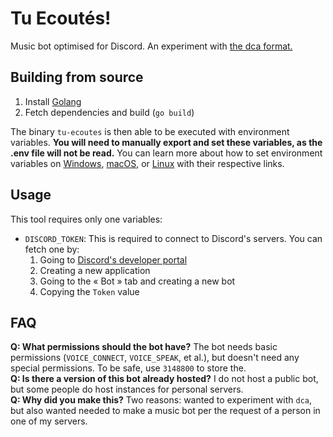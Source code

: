 # Tu Ecoutés!
Music bot optimised for Discord. An experiment with [the dca format.](https://github.com/bwmarrin/dca)

## Building from source
1. Install [Golang](https://golang.org/dl)
2. Fetch dependencies and build (`go build`)

The binary `tu-ecoutes` is then able to be executed with environment variables. **You will need to manually export and set these variables, as the .env file will not be read.** You can learn more about how to set environment variables on [Windows](https://docs.microsoft.com/powershell/module/microsoft.powershell.core/about/about_environment_variables), [macOS](https://support.apple.com/guide/terminal/apd382cc5fa-4f58-4449-b20a-41c53c006f8f), or [Linux](https://www.redhat.com/sysadmin/linux-environment-variables) with their respective links.

## Usage
This tool requires only one variables:
- `DISCORD_TOKEN`: This is required to connect to Discord's servers. You can fetch one by:
  1. Going to [Discord's developer portal](https://discord.com/developers)
  2. Creating a new application
  3. Going to the « Bot » tab and creating a new bot
  4. Copying the `Token` value

## FAQ
**Q: What permissions should the bot have?** The bot needs basic permissions (`VOICE_CONNECT`, `VOICE_SPEAK`, et al.), but doesn't need any special permissions. To be safe, use `3148800` to store the. <br/>
**Q: Is there a version of this bot already hosted?** I do not host a public bot, but some people do host instances for personal servers.<br/>
**Q: Why did you make this?** Two reasons: wanted to experiment with `dca`, but also wanted needed to make a music bot per the request of a person in one of my servers.

